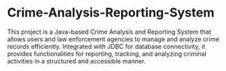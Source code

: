 # Crime-Analysis-Reporting-System
This project is a Java-based Crime Analysis and Reporting System that allows users and law enforcement agencies to manage and analyze crime records efficiently. Integrated with JDBC for database connectivity, it provides functionalities for reporting, tracking, and analyzing criminal activities in a structured and accessible manner.
